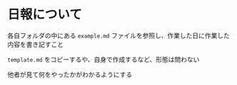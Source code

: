 # 日報について

各自フォルダの中にある `example.md` ファイルを参照し、作業した日に作業した内容を書き記すこと

`template.md` をコピーするや、自身で作成するなど、形態は問わない

他者が見て何をやったかがわかるようにする
